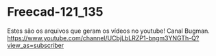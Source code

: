 # Freecad-121_135
Estes são os arquivos que geram os vídeos no youtube! Canal Bugman. https://www.youtube.com/channel/UCbjLbLRZP1-bngm3YNGTh-Q?view_as=subscriber
